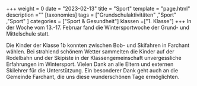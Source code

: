 +++
weight = 0
date = "2023-02-13"
title = "Sport"
template = "page.html"
description =""
[taxonomies]
tags = ["Grundschulaktivitäten" ,"Sport" ,"Sport" ]
categories = ["Sport & Gesundheit"]
klassen =["1. Klasse"]
+++
In der Woche vom 13.-17. Februar fand die Wintersportwoche der Grund- und Mittelschule statt.

<!-- more -->

Die Kinder der Klasse 1b konnten zwischen Bob- und Skifahren in Farchant wählen. Bei strahlend schönem Wetter sammelten die Kinder auf der Rodelbahn und der Skipiste in der Klassengemeinschaft unvergessliche Erfahrungen im Wintersport. Vielen Dank an alle Eltern und externen Skilehrer für die Unterstützung. Ein besonderer Dank geht auch an die Gemeinde Farchant, die uns diese wunderschönen Tage ermöglichten.